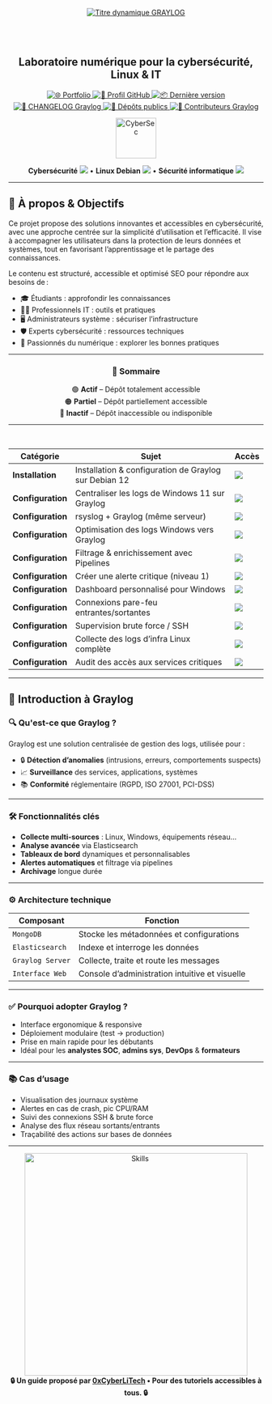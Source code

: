 <div align="center">

  <br></br>
  
  <a href="https://github.com/0xCyberLiTech">
    <img src="https://readme-typing-svg.herokuapp.com?font=JetBrains+Mono&size=50&duration=6000&pause=1000000000&color=FF0048&center=true&vCenter=true&width=1100&lines=%3EGRAYLOG_" alt="Titre dynamique GRAYLOG" />
  </a>
  
  <br></br>
  
  <h2>Laboratoire numérique pour la cybersécurité, Linux & IT</h2>

  <p align="center">
    <a href="https://0xcyberlitech.github.io/">
      <img src="https://img.shields.io/badge/Portfolio-0xCyberLiTech-181717?logo=github&style=flat-square" alt="🌐 Portfolio" />
    </a>
    <a href="https://github.com/0xCyberLiTech">
      <img src="https://img.shields.io/badge/Profil-GitHub-181717?logo=github&style=flat-square" alt="🔗 Profil GitHub" />
    </a>
    <a href="https://github.com/0xCyberLiTech/Graylog/releases/latest">
      <img src="https://img.shields.io/github/v/release/0xCyberLiTech/Graylog?label=version&style=flat-square&color=blue" alt="📦 Dernière version" />
    </a>
    <a href="https://github.com/0xCyberLiTech/Graylog/blob/main/CHANGELOG.md">
      <img src="https://img.shields.io/badge/📄%20Changelog-Graylog-blue?style=flat-square" alt="📄 CHANGELOG Graylog" />
    </a>
    <a href="https://github.com/0xCyberLiTech?tab=repositories">
      <img src="https://img.shields.io/badge/Dépôts-publics-blue?style=flat-square" alt="📂 Dépôts publics" />
    </a>
    <a href="https://github.com/0xCyberLiTech/Graylog/graphs/contributors">
      <img src="https://img.shields.io/badge/👥%20Contributeurs-cliquez%20ici-007ec6?style=flat-square" alt="👥 Contributeurs Graylog" />
    </a>
  </p>

</div>

<!--
Optimisation SEO : astuces, cybersécurité, Linux, sécurité informatique, tutoriels, guides, administration système, scripts Bash, Debian, logs, rsyslog, graylog, ressources techniques, étudiants, professionnels, formation, réseau, IT, bonnes pratiques, passionnés.
-->

<div align="center">
  <img src="https://img.icons8.com/fluency/96/000000/cyber-security.png" alt="CyberSec" width="80"/>
</div>

<div align="center">
  <p>
    <strong>Cybersécurité</strong> <img src="https://img.icons8.com/color/24/000000/lock--v1.png"/> • <strong>Linux Debian</strong> <img src="https://img.icons8.com/color/24/000000/linux.png"/> • <strong>Sécurité informatique</strong> <img src="https://img.icons8.com/color/24/000000/shield-security.png"/>
  </p>
</div>

---

## 🚀 À propos & Objectifs

Ce projet propose des solutions innovantes et accessibles en cybersécurité, avec une approche centrée sur la simplicité d’utilisation et l’efficacité. Il vise à accompagner les utilisateurs dans la protection de leurs données et systèmes, tout en favorisant l’apprentissage et le partage des connaissances.

Le contenu est structuré, accessible et optimisé SEO pour répondre aux besoins de :
- 🎓 Étudiants : approfondir les connaissances
- 👨‍💻 Professionnels IT : outils et pratiques
- 🖥️ Administrateurs système : sécuriser l’infrastructure
- 🛡️ Experts cybersécurité : ressources techniques
- 🚀 Passionnés du numérique : explorer les bonnes pratiques

---

<div align="center" style="margin-bottom: 10px;">

### 🧭 **Sommaire**

🟢 **Actif** – Dépôt totalement accessible  
🟠 **Partiel** – Dépôt partiellement accessible  
🔴 **Inactif** – Dépôt inaccessible ou indisponible

</div>

---

<br/>

<table align="center">
<thead>
<tr>
<th>Catégorie</th>
<th>Sujet</th>
<th>Accès</th>
</tr>
</thead>
<tbody>

<tr>
<td><b>Installation</b></td>
<td>Installation & configuration de Graylog sur Debian 12</td>
<td><a href="GRAYLOG-INSTALLATION-CONFIGURATION-DEBIAN-12.md"><img src="https://img.shields.io/badge/EXPLORER-4CAF50?style=for-the-badge&logo=github&logoColor=white" /></a></td>
</tr>

<tr>
<td><b>Configuration</b></td>
<td>Centraliser les logs de Windows 11 sur Graylog</td>
<td><a href="GRAYLOG-CENTRALISER-LES-LOGS-WINDOWS-11-VERS-GRAYLOG-DEBIAN-12.md"><img src="https://img.shields.io/badge/EXPLORER-4CAF50?style=for-the-badge&logo=github&logoColor=white" /></a></td>
</tr>

<tr>
<td><b>Configuration</b></td>
<td>rsyslog + Graylog (même serveur)</td>
<td><a href="GRAYLOG-CONFIGURER-GRAYLOG-POUR-RECEVOIR-LES-LOGS-VIA-SYSLOG-UDP.md"><img src="https://img.shields.io/badge/EXPLORER-f1c232?style=for-the-badge&logo=github&logoColor=white" /></a></td>
</tr>

<tr>
<td><b>Configuration</b></td>
<td>Optimisation des logs Windows vers Graylog</td>
<td><a href="GRAYLOG-OPTIMISATION-ENVOI-DE-LOGS-WINDOWS-VERS-GRAYLOG.md"><img src="https://img.shields.io/badge/EXPLORER-f1c232?style=for-the-badge&logo=github&logoColor=white" /></a></td>
</tr>

<tr>
<td><b>Configuration</b></td>
<td>Filtrage & enrichissement avec Pipelines</td>
<td><a href="GRAYLOG-FILTRAGE-ET-ENRICHISSEMENT-DES-LOGS-AVEC-LES-PIPELINES-GRAYLOG.md"><img src="https://img.shields.io/badge/EXPLORER-f1c232?style=for-the-badge&logo=github&logoColor=white" /></a></td>
</tr>

<tr>
<td><b>Configuration</b></td>
<td>Créer une alerte critique (niveau 1)</td>
<td><a href="GRAYLOG-CONFIGURER-UNE-ALERTE-EN-CAS-D-EVENEMENT-CRITIQUE-DE-NIVEAU-1.md"><img src="https://img.shields.io/badge/EXPLORER-f1c232?style=for-the-badge&logo=github&logoColor=white" /></a></td>
</tr>

<tr>
<td><b>Configuration</b></td>
<td>Dashboard personnalisé pour Windows</td>
<td><a href="GRAYLOG-METTRE-EN-PLACE-UN-DASHBIOARD-PERSONALISE-POUR-WINDOWS.md"><img src="https://img.shields.io/badge/EXPLORER-orange?style=for-the-badge&logo=github&logoColor=white" /></a></td>
</tr>

<tr>
<td><b>Configuration</b></td>
<td>Connexions pare-feu entrantes/sortantes</td>
<td><a href="https://github.com/0xCyberLiTech/Graylog/blob/main/README.md"><img src="https://img.shields.io/badge/EXPLORER-red?style=for-the-badge&logo=github&logoColor=white" /></a></td>
</tr>

<tr>
<td><b>Configuration</b></td>
<td>Supervision brute force / SSH</td>
<td><a href="https://github.com/0xCyberLiTech/Graylog/blob/main/README.md"><img src="https://img.shields.io/badge/EXPLORER-red?style=for-the-badge&logo=github&logoColor=white" /></a></td>
</tr>
</tr>

<tr>
<td><b>Configuration</b></td>
<td>Collecte des logs d’infra Linux complète</td>
<td><a href="https://github.com/0xCyberLiTech/Graylog/blob/main/README.md"><img src="https://img.shields.io/badge/EXPLORER-red?style=for-the-badge&logo=github&logoColor=white" /></a></td>
</tr>
</tr>

<tr>
<td><b>Configuration</b></td>
<td>Audit des accès aux services critiques</td>
<td><a href="https://github.com/0xCyberLiTech/Graylog/blob/main/README.md"><img src="https://img.shields.io/badge/EXPLORER-red?style=for-the-badge&logo=github&logoColor=white" /></a></td>
</tr>
</tr>

</tbody>
</table>

---

## 🧠 Introduction à Graylog

### 🔍 Qu'est-ce que Graylog ?

Graylog est une solution centralisée de gestion des logs, utilisée pour :

- 🔒 **Détection d’anomalies** (intrusions, erreurs, comportements suspects)
- 📈 **Surveillance** des services, applications, systèmes
- 📚 **Conformité** réglementaire (RGPD, ISO 27001, PCI-DSS)

---

### 🛠️ Fonctionnalités clés

- **Collecte multi-sources** : Linux, Windows, équipements réseau…
- **Analyse avancée** via Elasticsearch
- **Tableaux de bord** dynamiques et personnalisables
- **Alertes automatiques** et filtrage via pipelines
- **Archivage** longue durée

---

### ⚙️ Architecture technique

| Composant         | Fonction                                            |
|-------------------|-----------------------------------------------------|
| `MongoDB`         | Stocke les métadonnées et configurations            |
| `Elasticsearch`   | Indexe et interroge les données                     |
| `Graylog Server`  | Collecte, traite et route les messages              |
| `Interface Web`   | Console d’administration intuitive et visuelle     |

---

### ✅ Pourquoi adopter Graylog ?

- Interface ergonomique & responsive
- Déploiement modulaire (test → production)
- Prise en main rapide pour les débutants
- Idéal pour les **analystes SOC**, **admins sys**, **DevOps** & **formateurs**

---

### 📚 Cas d’usage

- Visualisation des journaux système
- Alertes en cas de crash, pic CPU/RAM
- Suivi des connexions SSH & brute force
- Analyse des flux réseau sortants/entrants
- Traçabilité des actions sur bases de données

---

<div align="center">
  <a href="https://github.com/0xCyberLiTech" target="_blank" rel="noopener">
    <img src="https://skillicons.dev/icons?i=linux,debian,bash,docker,nginx,git,vim,python,markdown" alt="Skills" width="440">
  </a>
</div>

<div align="center">
  <b>🔒 Un guide proposé par <a href="https://github.com/0xCyberLiTech">0xCyberLiTech</a> • Pour des tutoriels accessibles à tous. 🔒</b>
</div>
